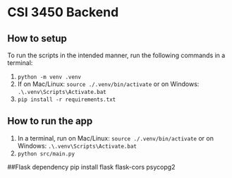 # CSI 3450 Backend

## How to setup

To run the scripts in the intended manner, run the following commands in a terminal:
1. `python -m venv .venv`
2. If on Mac/Linux: `source ./.venv/bin/activate` or on Windows: `.\.venv\Scripts\Activate.bat`
3. `pip install -r requirements.txt`

## How to run the app

1. In a terminal, run on Mac/Linux: `source ./.venv/bin/activate` or on Windows: `.\.venv\Scripts\Activate.bat`
2. `python src/main.py`


##Flask dependency
pip install flask flask-cors psycopg2
